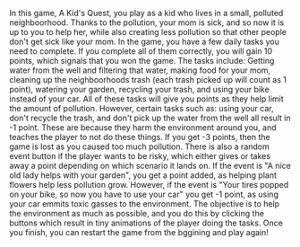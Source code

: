 In this game, A Kid's Quest, you play as a kid who lives in a small, polluted neighboorhood. Thanks to the pollution, your mom is sick, and so now it is up to you to help her, while also creating less pollution so that other people don't get sick like your mom. In the game, you have a few daily tasks you need to complete. If you complete all of them correctly, you will gain 10 points, which signals that you won the game. The tasks include: Getting water from the well and filtering that water, making food for your mom, cleaning up the neighboorhoods trash (each trash picked up will count as 1 point), watering your garden, recycling your trash, and using your bike instead of your car. All of these tasks will give you points as they help limit the amount of pollution. However, certain tasks such as: using your car, don't recycle the trash, and don't pick up the water from the well all result in -1 point. These are because they harm the environment around you, and teaches the player to not do these things. If you get -3 points, then the game is lost as you caused too much pollution. There is also a random event button if the player wants to be risky, which either gives or takes away a point depending on which scenario it lands on. If the event is "A nice old lady helps with your garden", you get a point added, as helping plant flowers help less pollution grow. However, if the event is "Your tires popped on your bike, so now you have to use your car" you get -1 point, as using your car emmits toxic gasses to the environment. The objective is to help the environment as much as possible, and you do this by clicking the buttons which result in tiny animations of the player doing the tasks. Once you finish, you can restart the game from the bggining and play again! 
